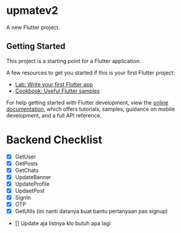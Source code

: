 # upmatev2

A new Flutter project.

## Getting Started

This project is a starting point for a Flutter application.

A few resources to get you started if this is your first Flutter project:

- [Lab: Write your first Flutter app](https://docs.flutter.dev/get-started/codelab)
- [Cookbook: Useful Flutter samples](https://docs.flutter.dev/cookbook)

For help getting started with Flutter development, view the
[online documentation](https://docs.flutter.dev/), which offers tutorials,
samples, guidance on mobile development, and a full API reference.


# Backend Checklist
- [x]  GetUser
- [x]  GetPosts
- [x]  GetChats
- [x]  UpdateBanner
- [x]  UpdateProfile
- [x]  UpdaetPost
- [x]  SignIn
- [x]  OTP
- [x]  GetUtils (ini nanti datanya buat bantu pertanyaan pas signup)
- []   Update aja listnya klo butuh apa lagi
